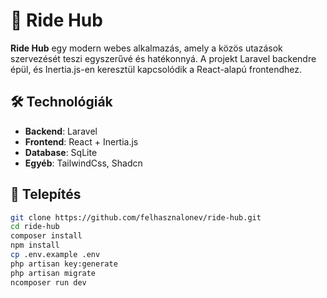 # 🚗 Ride Hub

**Ride Hub** egy modern webes alkalmazás, amely a közös utazások szervezését teszi egyszerűvé és hatékonnyá. A projekt Laravel backendre épül, és Inertia.js-en keresztül kapcsolódik a React-alapú frontendhez.

## 🛠 Technológiák

- **Backend**: Laravel
- **Frontend**: React + Inertia.js
- **Database**: SqLite
- **Egyéb**: TailwindCss, Shadcn


## 🚀 Telepítés

```bash
git clone https://github.com/felhasznalonev/ride-hub.git
cd ride-hub
composer install
npm install
cp .env.example .env
php artisan key:generate
php artisan migrate
ncomposer run dev
